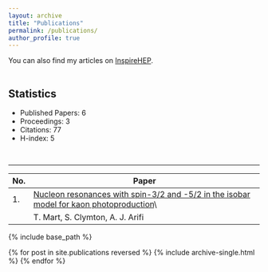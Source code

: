 ```yaml
---
layout: archive
title: "Publications"
permalink: /publications/
author_profile: true
---
```


You can also find my articles on <a href="https://inspirehep.net/authors/1410710">InspireHEP</a>.

<p style="margin-bottom:1.2cm;"></p>

## Statistics
* Published Papers: 6
* Proceedings: 3
* Citations: 77
* H-index: 5

<p style="margin-bottom:1.2cm;"></p>

<hr>

| No.| Paper                                                                                                                                       |
| -- | -------------------------------------------------------------------------------------------------------------------------------------------- |
| 1. | [Nucleon resonances with spin-3/2 and -5/2 in the isobar model for kaon photoproduction](https://ajarifi.github.io/publication/article-1)\       |
|    |  T. Mart, S. Clymton, A. J. Arifi                                              |

{% include base_path %}

{% for post in site.publications reversed %}
  {% include archive-single.html %}
{% endfor %}
